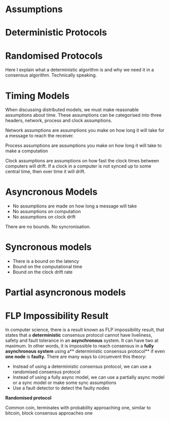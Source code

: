 # Assumptions

# Deterministic Protocols

# Randomised Protocols

Here I explain what a deterministic algorithm is and why we need it in a consensus algorithm. Technically speaking.

# Timing Models

When discussing distributed models, we must make reasonable assumptions about time. These assumptions can be categorised into three headers, network, process and clock assumptions.

Network assumptions are assumptions you make on how long it will take for a message to reach the receiver.

Process assumptions are assumptions you make on how long it will take to make a computation

Clock assumptions are assumptions on how fast the clock times between computers will drift. If a clock in a computer is not synced up to some central time, then over time it will drift.

# Asyncronous Models

* No assumptions are made on how long a message will take 
* No assumptions on computation
* No assumptions on clock drift

There are no bounds. No syncronisation.

# Syncronous models

* There is a bound on the latency
* Bound on the computational time
* Bound on the clock drift rate

# Partial asyncronous models

# FLP Impossibility Result

In computer science, there is a result known as FLP impossibility result, that states that a **deterministic** consensus protocol cannot have liveliness, safety and fault tolerance in an **asynchronous** system. It can have two at maximum. In other words, it is impossible to reach consensus in a **fully asynchronous system** using a** deterministic consensus protocol** if even **one node** is **faulty.** There are many ways to circumvent this theory:

* Instead of using a deterministic consensus protocol, we can use a randomised consensus protocol
* Instead of using a fully async model, we can use a partially async model or a sync model or make some sync assumptions
* Use a fault detector to detect the faulty nodes

**Randomised protocol**

Common coin, terminates with probability approaching one, similar to bitcoin, block consensus approaches one

